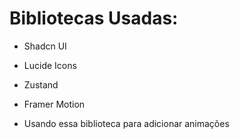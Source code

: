 # Bibliotecas Usadas:

- Shadcn UI
- Lucide Icons
- Zustand
- Framer Motion 

 - Usando essa biblioteca para adicionar animações